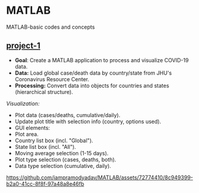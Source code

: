 # MATLAB
MATLAB-basic codes and concepts


## [project-1](https://github.com/iampramodyadav/MATLAB/tree/main/Projects)
- **Goal**: Create a MATLAB application to process and visualize COVID-19 data.
- **Data:** Load global case/death data by country/state from JHU's Coronavirus Resource Center.
- **Processing:** Convert data into objects for countries and states (hierarchical structure).

*Visualization:*

- Plot data (cases/deaths, cumulative/daily).
- Update plot title with selection info (country, options used).
- GUI elements:
- Plot area.
- Country list box (incl. "Global").
- State list box (incl. "All").
- Moving average selection (1-15 days).
- Plot type selection (cases, deaths, both).
- Data type selection (cumulative, daily).



https://github.com/iampramodyadav/MATLAB/assets/72774410/8c949399-b2a0-41cc-8f8f-97a48a8e46fb

























 
